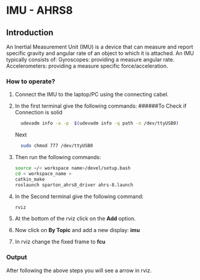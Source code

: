 # IMU - AHRS8


## Introduction
An Inertial Measurement Unit (IMU) is a device that can measure and report specific gravity and angular rate of an object to which it is attached. An IMU typically consists of: Gyroscopes: providing a measure angular rate. Accelerometers: providing a measure specific force/acceleration.
  
### How to operate?
1. Connect the IMU to the laptop/PC using the connecting cabel.
2. In the first terminal give the following commands:
    ######To Check if Connection is solid
    ```bash
      udevadm info -a -p  $(udevadm info -q path -n /dev/ttyUSB0)
     ```
    Next
    ```bash
      sudo chmod 777 /dev/ttyUSB0
     ```

3. Then run the following commands:
     ```bash
     source ~/< workspace name>/devel/setup.bash
     cd < workspace_name >
     catkin_make
     roslaunch sparton_ahrs8_driver ahrs-8.launch
     ```

4.  In the Second terminal give the following command:
      ```bash
      rviz
      ```
5. At the bottom of the rviz click on the **Add** option.
6. Now click on **By Topic** and add a new display: **imu** 
7. In rviz change the fixed frame to **fcu**

### Output
After following the above steps you will see a arrow in rviz.

